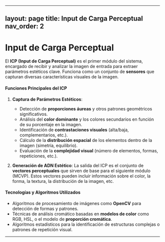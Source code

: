 
---
layout: page
title: Input de Carga Perceptual
nav_order: 2
---

# Input de Carga Perceptual

El **ICP (Input de Carga Perceptual)** es el primer módulo del sistema, encargado de recibir y analizar la imagen de entrada para extraer parámetros estéticos clave. Funciona como un conjunto de **sensores** que capturan diversas características visuales de la imagen.

#### Funciones Principales del ICP

1. **Captura de Parámetros Estéticos**: 
   - Detección de **proporciones áureas** y otros patrones geométricos significativos.
   - Análisis del **color dominante** y los colores secundarios en función de su porcentaje en la imagen.
   - Identificación de **contrastaciones visuales** (alta/baja, complementarios, etc.).
   - Cálculo de la **distribución espacial** de los elementos dentro de la imagen (simetría, equilibrio).
   - Evaluación de la **complejidad visual** (número de elementos, formas, repeticiones, etc.).

2. **Generación de ADN Estético**: 
   La salida del ICP es el conjunto de **vectores perceptuales** que sirven de base para el siguiente módulo (MCVP). Estos vectores pueden incluir información sobre el color, la forma, la textura, la distribución de la imagen, etc.

#### Tecnologías y Algoritmos Utilizados

- Algoritmos de procesamiento de imágenes como **OpenCV** para detección de formas y patrones.
- Técnicas de análisis cromático basadas en **modelos de color** como RGB, HSL, o el modelo de **proporción cromática**.
- Algoritmos estadísticos para la identificación de estructuras complejas o patrones de repetición visual.

---
